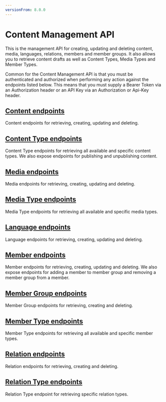 ```yaml
---
versionFrom: 8.0.0
---
```


# Content Management API

This is the management API for creating, updating and deleting content, media, languages, relations, members and member groups. It also allows you to retrieve content drafts as well as Content Types, Media Types and Member Types.

Common for the Content Management API is that you must be authenticated and authorized when performing any action against the endpoints listed below. This means that you must supply a Bearer Token via an Authorization header or an API Key via an Authorization or Api-Key header.

## [Content endpoints](content/)

Content endpoints for retrieving, creating, updating and deleting.

## [Content Type endpoints](content/type/)

Content Type endpoints for retrieving all available and specific content types. We also expose endpoints for publishing and unpublishing content.

## [Media endpoints](media/)

Media endpoints for retrieving, creating, updating and deleting.

## [Media Type endpoints](media/type/)

Media Type endpoints for retrieving all available and specific media types.

## [Language endpoints](language/)

Language endpoints for retrieving, creating, updating and deleting.

## [Member endpoints](member/)

Member endpoints for retrieving, creating, updating and deleting. We also expose endpoints for adding a member to member group and removing a member group from a member.

## [Member Group endpoints](member/group/)

Member Group endpoints for retrieving, creating and deleting.

## [Member Type endpoints](member/type/)

Member Type endpoints for retrieving all available and specific member types.

## [Relation endpoints](relation/)

Relation endpoints for retrieving, creating and deleting.

## [Relation Type endpoints](relation/type/)

Relation Type endpoint for retrieving specific relation types.